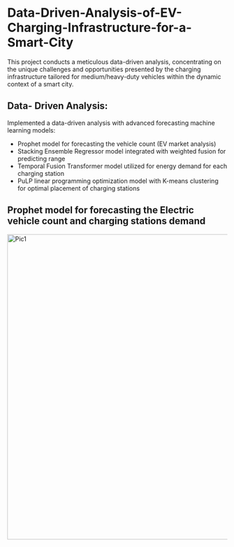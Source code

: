 # Data-Driven-Analysis-of-EV-Charging-Infrastructure-for-a-Smart-City
This project conducts a meticulous data-driven analysis, concentrating on the unique challenges and opportunities presented by the charging infrastructure tailored for medium/heavy-duty vehicles within the dynamic context of a smart city.

## Data- Driven Analysis:
Implemented a data-driven analysis with advanced forecasting machine learning models:
- Prophet model for forecasting the vehicle count (EV market analysis)
- Stacking Ensemble Regressor model integrated with weighted fusion for predicting range
- Temporal Fusion Transformer model utilized for energy demand for each charging station
- PuLP linear programming optimization model with K-means clustering for optimal placement of charging stations

## Prophet model for forecasting the Electric vehicle count and charging stations demand
<img width="700" alt="Pic1" src="https://github.com/abdulmahejabeen/Data-Driven-Analysis-of-EV-Charging-Infrastructure-for-a-Smart-City/assets/56336879/29c02ffb-78bf-4f24-be12-b893fa1ba337">



